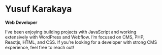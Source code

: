 # Yusuf Karakaya

**Web Developer** 

I've been enjoying building projects with JavaScript and working extensively with WordPress and Webflow. I’m focused on CMS, PHP, Reactjs, HTML, and CSS. If you’re looking for a developer with strong CMS experience, feel free to reach out!
